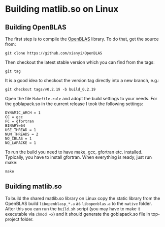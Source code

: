 # Building matlib.so on Linux

## Building OpenBLAS
The first step is to compile the [OpenBLAS](https://github.com/xianyi/OpenBLAS)
library. To do that, get the source from:

    git clone https://github.com/xianyi/OpenBLAS

Then checkout the latest stable version which you can find from the tags:

    git tag

It is a good idea to checkout the version tag directly into a new branch, e.g.:

    git checkout tags/v0.2.19 -b build_0.2.19

Open the file `Makefile.rule` and adopt the build settings to your needs. For
the goblapack.so in the current release I took the following settings:

    DYNAMIC_ARCH = 1
    CC = gcc
    FC = gfortran
    BINARY=64
    USE_THREAD = 1
    NUM_THREADS = 2
    NO_CBLAS = 1
    NO_LAPACKE = 1

To run the build you need to have make, gcc, gfortran etc. installed. Typically,
you have to install gfortran. When everything is ready, just run make:

    make

## Building matlib.so
To build the shared matlib.so library on Linux copy the static library from
the OpenBLAS build `libopenblasp_*.a` as `libopenblas.a` to the `native` folder.
After this you can run the `build.sh` script (you may have to make it executable
via `chmod +x`) and it should generate the goblapack.so file in top-project
folder. 
